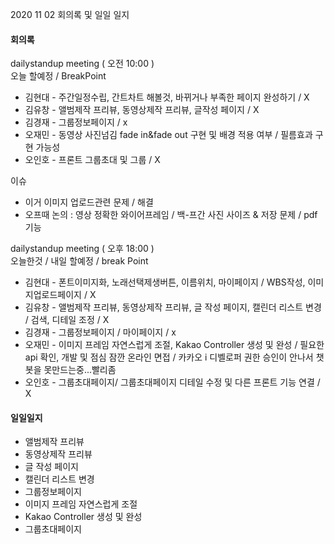 2020 11 02 회의록 및 일일 일지



#### 회의록

dailystandup meeting ( 오전 10:00 )<br>
오늘 할예정 / BreakPoint

- 김현대 - 주간일정수립, 간트차트 해볼것, 바뀌거나 부족한 페이지 완성하기 / X
- 김유창 - 앨범제작 프리뷰, 동영상제작 프리뷰,  글작성 페이지 / X
- 김경재 - 그룹정보페이지 / x
- 오재민 - 동영상 사진넘김 fade in&fade out 구현 및 배경 적용 여부 / 필름효과 구현 가능성
- 오인호 - 프론트 그룹초대 및 그룹 / X



이슈

- 이거 이미지 업로드관련 문제 / 해결
- 오프때 논의 : 영상 정확한 와이어프레임 / 백-프간 사진 사이즈 & 저장 문제 / pdf기능



dailystandup meeting ( 오후 18:00 )<br>
오늘한것 / 내일 할예정 / break Point

- 김현대 - 폰트이미지화, 노래선택제생버튼, 이름위치, 마이페이지 / WBS작성, 이미지업로드페이지 / X
- 김유창 - 앨범제작 프리뷰, 동영상제작 프리뷰, 글 작성 페이지, 캘린더 리스트 변경 / 검색, 디테일 조정 / X
- 김경재 - 그룹정보페이지 / 마이페이지 / x
- 오재민 - 이미지 프레임 자연스럽게 조절, Kakao Controller 생성 및 완성 / 필요한 api 확인, 개발 및 점심 잠깐 온라인 면접 / 카카오 i 디벨로퍼 권한 승인이 안나서 챗봇을 못만드는중...빨리좀
- 오인호 - 그룹초대페이지/ 그룹초대페이지 디테일 수정 및 다른 프론트 기능 연결 / X





#### 일일일지

- 앨범제작 프리뷰
- 동영상제작 프리뷰
- 글 작성 페이지
- 캘린더 리스트 변경
- 그룹정보페이지
- 이미지 프레임 자연스럽게 조절
- Kakao Controller 생성 및 완성
- 그룹초대페이지

